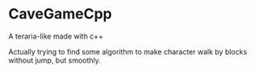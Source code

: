 # CaveGameCpp
A teraria-like made with c++

Actually trying to find some algorithm to make character walk by blocks without jump, but smoothly.

